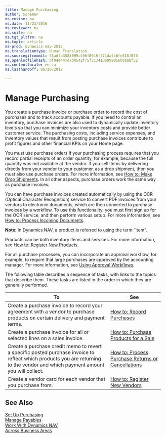 ```yaml
---
title: Manage Purchasing
author: SorenGP
ms.custom: na
ms.date: 11/23/2016
ms.reviewer: na
ms.suite: na
ms.tgt_pltfrm: na
ms.topic: article
ms-prod: dynamics-nav-2017
ms.translationtype: Human Translation
ms.sourcegitcommit: 51adfb3588099c496f0946ff71da5c6fe518f070
ms.openlocfilehash: df94e447d7d4542f75f3c34105099016b0abbf32
ms.contentlocale: en-ca
ms.lasthandoff: 06/26/2017

---
```


# <a name="manage-purchasing"></a>Manage Purchasing
You create a purchase invoice or purchase order to record the cost of purchases and to track accounts payable. If you need to control an inventory, purchase invoices are also used to dynamically update inventory levels so that you can minimize your inventory costs and provide better customer service. The purchasing costs, including service expenses, and inventory values that result from posting purchase invoices contribute to profit figures and other financial KPIs on your Home page.

You must use purchase orders if your purchasing process requires that you record partial receipts of an order quantity, for example, because the full quantity was not available at the vendor. If you sell items by delivering directly from your vendor to your customer, as a drop shipment, then you must also use purchase orders. For more information, see [How to: Make Drop Shipments](sales-how-drop-shipment.md). In all other aspects, purchase orders work the same way as purchase invoices.

You can have purchase invoices created automatically by using the OCR (Optical Character Recognition) service to convert PDF invoices from your vendors to electronic documents, which are then converted to purchase invoices by a workflow. To use this functionality, you must first sign up for the OCR service, and then perform various setup. For more information, see [How to: Process Incoming Documents](across-process-income-documents.md).      

**Note**: In Dynamics NAV, a product is referred to using the term “item”.

Products can be both inventory items and services. For more information, see [How to: Register New Products](inventory-how-register-new-products.md).

For all purchase processes, you can incorporate an approval workflow, for example, to require that large purchases are approved by the accounting manager. For more information, see [Using Approval Workflows](across-how-use-approval-workflows.md).

The following table describes a sequence of tasks, with links to the topics that describe them. These tasks are listed in the order in which they are generally performed.


|To |See |
|---|----|
|Create a purchase invoice to record your agreement with a vendor to purchase products on certain delivery and payment terms. |[How to: Record Purchases](purchasing-how-record-purchases.md)|
|Create a purchase invoice for all or selected lines on a sales invoice.|[How to: Purchase Products for a Sale](purchasing-how-purchase-products-sale.md)|
|Create a purchase credit memo to revert a specific posted purchase invoice to reflect which products you are returning to the vendor and which payment amount you will collect.|[How to: Process Purchase Returns or Cancellations](purchasing-how-process-purchase-returns-cancellations.md)|
|Create a vendor card for each vendor that you purchase from.|[How to: Register New Vendors](purchasing-how-register-new-vendors.md)|

## <a name="see-also"></a>See Also
[Set Up Purchasing](purchasing-setup-purchasing.md)  
[Manage Payables](payables-manage-payables.md)    
[Work With Dynamics NAV](ui-work-product.md)  
[Across Business Areas](ui-across-business-areas.md)

